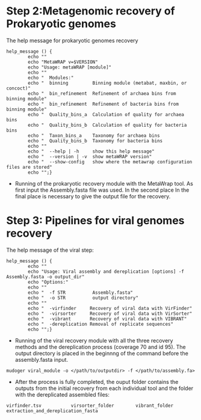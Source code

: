 
# Step 2:Metagenomic recovery of Prokaryotic genomes 

The help message for prokaryotic genomes recovery
```
help_message () {
        echo ""
        echo "MetaWRAP v=$VERSION"
        echo "Usage: metaWRAP [module]"
        echo ""
        echo "  Modules:"
        echo "  binning         Binning module (metabat, maxbin, or concoct)"
        echo "  bin_refinement  Refinement of archaea bins from binning module"
        echo "  bin_refinement  Refinement of bacteria bins from binning module"
        echo "  Quality_bins_a  Calculation of quality for archaea bins   
        echo "  Quality_bins_b  Calculation of quality for bacteria bins 
        echo "  Taxon_bins_a    Taxonomy for archaea bins   
        echo "  Quality_bins_b  Taxonomy for bacteria bins
        echo ""
        echo "  --help | -h     show this help message"
        echo "  --version | -v  show metaWRAP version"
        echo "  --show-config   show where the metawrap configuration files are stored"
        echo "";}

```
*  Running of the prokaryotic recovery module with the MetaWrap tool. As first input the Assembly.fasta file was used. In the second place  In the final place is necessary to give the output file for the  recovery.   

# Step 3: Pipelines for viral genomes recovery 

The help message of the viral step:
```
help_message () {
        echo ""
        echo "Usage: Viral assembly and dereplication [options] -f Assembly.fasta -o output_dir"
        echo "Options:"
        echo ""
        echo "  -f STR          Assembly.fasta"
        echo "  -o STR          output directory"          
        echo ""
        echo "  -virfinder     Recovery of viral data with VirFinder"
        echo "  -virsorter     Recovery of viral data with VirSorter"
        echo "  -vibrant       Recovery of viral data with VIBRANT"
        echo "  -dereplication Removal of replicate sequences"
        echo "";}

```
* Running of the viral recovery module with all the three recovery methods and the dereplication process (coverage 70 and id 95). The output directory is placed in the beginnng of the command before the assembly.fasta input.  
```
mudoger viral_module -o </path/to/outputdir> -f </path/to/assembly.fa>
```

* After the process is fully completed, the ouput folder contains the outputs from the initial recovery from each individual tool and the folder with the  dereplicated assembled files:

```
virfinder.tsv           virsorter_folder        vibrant_folder          extraction_and_dereplication_fasta 
``` 







